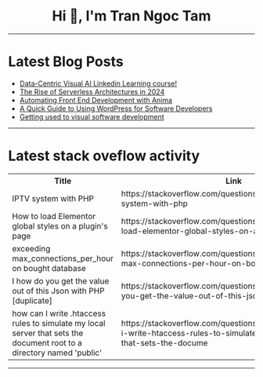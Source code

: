 <h1 align="center">Hi 👋, I'm Tran Ngoc Tam</h1>

---

# Latest Blog Posts 
<!-- BLOG-POST-LIST:START -->
- [Data-Centric Visual AI Linkedin Learning course!](https://dev.to/voxel51/free-data-centric-visual-ai-linkedin-learning-course-4i92)
- [The Rise of Serverless Architectures in 2024](https://dev.to/codiclab/the-rise-of-serverless-architectures-in-2024-3a8m)
- [Automating Front End Development with Anima](https://dev.to/felipesousa/automating-front-end-development-with-anima-50hc)
- [A Quick Guide to Using WordPress for Software Developers](https://dev.to/itamartati/a-quick-guide-to-using-wordpress-for-software-developers-4pjn)
- [Getting used to visual software development](https://dev.to/ragutislt/getting-used-to-visual-software-development-9ip)
<!-- BLOG-POST-LIST:END -->

---

# Latest stack oveflow activity
<table>
  <tr><th>Title</th><th>Link</th></tr>
  <!-- STACKOVERFLOW:START --><tr><td>IPTV system with PHP</td><td>https://stackoverflow.com/questions/79269809/iptv-system-with-php</td></tr><tr><td>How to load Elementor global styles on a plugin&#39;s page</td><td>https://stackoverflow.com/questions/79269755/how-to-load-elementor-global-styles-on-a-plugins-page</td></tr><tr><td>exceeding max_connections_per_hour on bought database</td><td>https://stackoverflow.com/questions/79269709/exceeding-max-connections-per-hour-on-bought-database</td></tr><tr><td>I how do you get the value out of this Json with PHP [duplicate]</td><td>https://stackoverflow.com/questions/79269669/i-how-do-you-get-the-value-out-of-this-json-with-php</td></tr><tr><td>how can I write .htaccess rules to simulate my local server that sets the document root to a directory named &#39;public&#39;</td><td>https://stackoverflow.com/questions/79269084/how-can-i-write-htaccess-rules-to-simulate-my-local-server-that-sets-the-docume</td></tr><!-- STACKOVERFLOW:END -->
</table>

---


